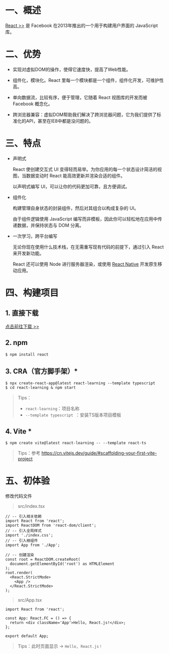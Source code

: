 # 一、概述

[React >>](https://zh-hans.reactjs.org/) 是 Facebook 在2013年推出的一个用于构建用户界面的 JavaScript 库。

# 二、优势

- 实现对虚拟DOM的操作，使得它速度快，提高了Web性能。

- 组件化，模块化。React 里每一个模块都是一个组件，组件化开发，可维护性高。

- 单向数据流，比较有序，便于管理，它随着 React 视图库的开发而被 Facebook 概念化。

- 跨浏览器兼容：虚拟DOM帮助我们解决了跨浏览器问题，它为我们提供了标准化的API，甚至在IE8中都是没问题的。

# 三、特点

- 声明式

  React 使创建交互式 UI 变得轻而易举。为你应用的每一个状态设计简洁的视图，当数据变动时 React 能高效更新并渲染合适的组件。

  以声明式编写 UI，可以让你的代码更加可靠，且方便调试。

- 组件化

  构建管理自身状态的封装组件，然后对其组合以构成复杂的 UI。

  由于组件逻辑使用 JavaScript 编写而非模板，因此你可以轻松地在应用中传递数据，并保持状态与 DOM 分离。

- 一次学习，跨平台编写

  无论你现在使用什么技术栈，在无需重写现有代码的前提下，通过引入 React 来开发新功能。

  React 还可以使用 Node 进行服务器渲染，或使用 [React Native](https://reactnative.dev/) 开发原生移动应用。

# 四、构建项目

## 1. 直接下载

[点击前往下载 >>](https://github.com/facebook/react/releases)

## 2. npm 

```shell
$ npm install react
```

## 3. CRA（官方脚手架）*

```shell
$ npx create-react-app@latest react-learning --template typescript
$ cd react-learning & npm start
```

> Tips：
>
> - `react-learning`：项目名称
> - `--template typescript `：安装TS版本项目模板

## 4. Vite *

```shell
$ npm create vite@latest react-learning -- --template react-ts
```

> Tips：参考 <https://cn.vitejs.dev/guide/#scaffolding-your-first-vite-project>

# 五、初体验

修改代码文件

> src/index.tsx

```tsx
// -- 引入相关依赖
import React from 'react';
import ReactDOM from 'react-dom/client';
// -- 引入全局样式
import './index.css';
// -- 引入根组件
import App from './App';

// -- 创建渲染
const root = ReactDOM.createRoot(
  document.getElementById('root') as HTMLElement
);
root.render(
  <React.StrictMode>
    <App />
  </React.StrictMode>
);
```

> src/App.tsx

```tsx
import React from 'react';

const App: React.FC = () => {
  return <div className='App'>Hello, React.js!</div>;
};

export default App;
```

> Tips：此时页面显示 → `Hello, React.js！`

